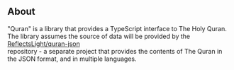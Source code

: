 ## About

"Quran" is a library that provides a TypeScript interface to The Holy Quran. <br>
The library assumes the source of data will be provided by the
[ReflectsLight/quran-json](https://github.com/ReflectsLight/quran-json) <br>
repository - a separate project that provides the contents of The Quran in <br>
the JSON format, and in multiple languages.




